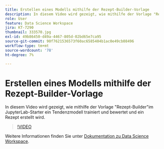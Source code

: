 ```yaml
---
title: Erstellen eines Modells mithilfe der Rezept-Builder-Vorlage
description: In diesem Video wird gezeigt, wie mithilfe der Vorlage "Rezept-Builder"im JupyterLab-Starter ein Tendenzmodell trainiert und bewertet und ein Rezept erstellt wird.
role: User
feature: Data Science Workspace
jira: KT-7290
thumbnail: 333570.jpg
exl-id: 49b86450-d49a-4467-805d-02bd65e7ca95
source-git-commit: 90f7621536573f60ac6585404b1ac0e49cb08496
workflow-type: tm+mt
source-wordcount: '78'
ht-degree: 7%

---
```


# Erstellen eines Modells mithilfe der Rezept-Builder-Vorlage

In diesem Video wird gezeigt, wie mithilfe der Vorlage &quot;Rezept-Builder&quot;im JupyterLab-Starter ein Tendenzmodell trainiert und bewertet und ein Rezept erstellt wird.

>[!VIDEO](https://video.tv.adobe.com/v/333570?quality=12&learn=on)

Weitere Informationen finden Sie unter [Dokumentation zu Data Science Workspace](https://experienceleague.adobe.com/docs/experience-platform/data-science-workspace/home.html?lang=de).